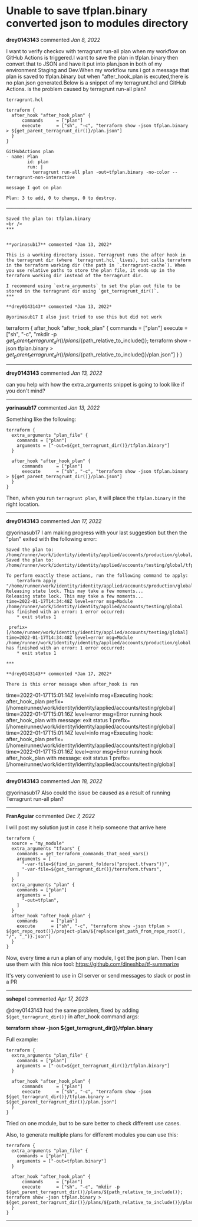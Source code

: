 # Unable to save tfplan.binary converted json to modules directory

**drey0143143** commented *Jan 8, 2022*

I want to verify checkov with terragrunt run-all plan when my workflow on GitHub Actions is triggered.I want to save the plan in tfplan.binary then convert that to JSON and have it put into plan.json in both of my environment Staging and Dev.When my workflow runs i got a message that plan is saved to tfplan.binary but when "after_hook_plan is excuted,there is no plan.json generated.Below is a snippet of my terragrunt.hcl and GitHub Actions.
 is the problem caused by terragrunt run-all plan?
```
terragrunt.hcl

terraform {
  after_hook "after_hook_plan" {
      commands     = ["plan"]
      execute      = ["sh", "-c", "terraform show -json tfplan.binary > ${get_parent_terragrunt_dir()}/plan.json"]
  }
}

GitHubActions plan
- name: Plan
        id: plan
        run: |
          terragrunt run-all plan -out=tfplan.binary -no-color --terragrunt-non-interactive

message I got on plan

Plan: 3 to add, 0 to change, 0 to destroy.

─────────────────────────────────────────────────────────────────────────────

Saved the plan to: tfplan.binary
<br />
***


**yorinasub17** commented *Jan 13, 2022*

This is a working directory issue. Terragrunt runs the after hook in the terragrunt dir (where `terragrunt.hcl` lives), but calls terraform in the terraform working dir (the path in `.terragrunt-cache`). When you use relative paths to store the plan file, it ends up in the terraform working dir instead of the terragrunt dir.

I recommend using `extra_arguments` to set the plan out file to be stored in the terragrunt dir using `get_terragrunt_dir()`.
***

**drey0143143** commented *Jan 13, 2022*

@yorinasub17 I also just tried to use this but did not work

```
terraform {
  after_hook "after_hook_plan" {
      commands     = ["plan"]
      execute      = ["sh", "-c", "mkdir -p ${get_parent_terragrunt_dir()}/plans/${path_relative_to_include()}; terraform show -json tfplan.binary > ${get_parent_terragrunt_dir()}/plans/${path_relative_to_include()}/plan.json"]
  }
}
***

**drey0143143** commented *Jan 13, 2022*

can you help with how the extra_arguments snippet is going to look like if you don't mind?
***

**yorinasub17** commented *Jan 13, 2022*

Something like the following:

```hcl
terraform {
  extra_arguments "plan_file" {
    commands = ["plan"]
    arguments = ["-out=${get_terragrunt_dir()}/tfplan.binary"]
  }

  after_hook "after_hook_plan" {
      commands     = ["plan"]
      execute      = ["sh", "-c", "terraform show -json tfplan.binary > ${get_parent_terragrunt_dir()}/plan.json"]
  }
}
```

Then, when you run `terragrunt plan`, it will place the `tfplan.binary` in the right location.
***

**drey0143143** commented *Jan 17, 2022*

@yorinasub17 I am making progress with your last suggestion but then the "plan" exited with the following error:

~~~
Saved the plan to: /home/runner/work/identity/identity/applied/accounts/production/global/tfplan.binary
Saved the plan to: /home/runner/work/identity/identity/applied/accounts/testing/global/tfplan.binary

To perform exactly these actions, run the following command to apply:
    terraform apply "/home/runner/work/identity/identity/applied/accounts/production/global/tfplan.binary"
Releasing state lock. This may take a few moments...
Releasing state lock. This may take a few moments...
time=2022-01-17T14:34:48Z level=error msg=Module /home/runner/work/identity/identity/applied/accounts/testing/global has finished with an error: 1 error occurred:
	* exit status 1

 prefix=[/home/runner/work/identity/identity/applied/accounts/testing/global] 
time=2022-01-17T14:34:48Z level=error msg=Module /home/runner/work/identity/identity/applied/accounts/production/global has finished with an error: 1 error occurred:
	* exit status 1

***

**drey0143143** commented *Jan 17, 2022*

There is this error message when after_hook is run
~~~
time=2022-01-17T15:01:14Z level=info msg=Executing hook: after_hook_plan prefix=[/home/runner/work/identity/identity/applied/accounts/testing/global] 
time=2022-01-17T15:01:16Z level=error msg=Error running hook after_hook_plan with message: exit status 1 prefix=[/home/runner/work/identity/identity/applied/accounts/testing/global] 
time=2022-01-17T15:01:14Z level=info msg=Executing hook: after_hook_plan prefix=[/home/runner/work/identity/identity/applied/accounts/testing/global] 
time=2022-01-17T15:01:16Z level=error msg=Error running hook after_hook_plan with message: exit status 1 prefix=[/home/runner/work/identity/identity/applied/accounts/testing/global] 
***

**drey0143143** commented *Jan 18, 2022*

@yorinasub17 Also could the issue be caused as a result of running Terragrunt run-all plan?
***

**FranAguiar** commented *Dec 7, 2022*

I will post my solution just in case it help someone that arrive here

```
terraform {
  source = "my_module"
  extra_arguments "tfvars" {
    commands = get_terraform_commands_that_need_vars()
    arguments = [
      "-var-file=${find_in_parent_folders("project.tfvars")}",
      "-var-file=${get_terragrunt_dir()}/terraform.tfvars",
    ]
  }
  extra_arguments "plan" {
    commands = ["plan"]
    arguments = [
      "-out=tfplan",
    ]
  }
  after_hook "after_hook_plan" {
    commands     = ["plan"]
    execute      = ["sh", "-c", "terraform show -json tfplan > ${get_repo_root()}/project-plan/${replace(get_path_from_repo_root(), "/", "_")}.json"]
  }
}
```

Now, every time a run a plan of any module, I get the json plan. Then I can use them with this nice tool: https://github.com/dineshba/tf-summarize

It's very convenient to use in CI server or send messages to slack or post in a PR
***

**sshepel** commented *Apr 17, 2023*

@drey0143143 had the same problem, fixed by adding `${get_terragrunt_dir()}` in after_hook command args:

**terraform show -json ${get_terragrunt_dir()}/tfplan.binary**

Full example:

```
terraform {
  extra_arguments "plan_file" {
    commands = ["plan"]
    arguments = ["-out=${get_terragrunt_dir()}/tfplan.binary"]
  }

  after_hook "after_hook_plan" {
      commands     = ["plan"]
      execute      = ["sh", "-c", "terraform show -json ${get_terragrunt_dir()}/tfplan.binary > ${get_parent_terragrunt_dir()}/plan.json"]
  }
}
```
Tried on one module, but to be sure better to check different use cases.

Also, to generate multiple plans for different modules you can use this:
```
terraform {
  extra_arguments "plan_file" {
    commands = ["plan"]
    arguments = ["-out=tfplan.binary"]
  }

  after_hook "after_hook_plan" {
      commands     = ["plan"]
      execute      = ["sh", "-c", "mkdir -p ${get_parent_terragrunt_dir()}/plans/${path_relative_to_include()}; terraform show -json tfplan.binary > ${get_parent_terragrunt_dir()}/plans/${path_relative_to_include()}/plan.json"]
  }
}
```
***

